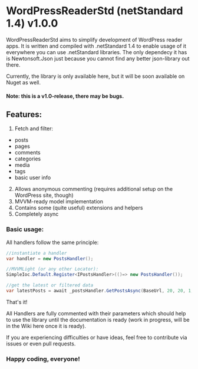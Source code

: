 # WordPressReaderStd (netStandard 1.4) v1.0.0

WordPressReaderStd aims to simplify development of WordPress reader apps. It is written and compiled with .netStandard 1.4 to enable usage of it everywhere you can use .netStandard libraries. The only dependecy it has is Newtonsoft.Json just because you cannot find any better json-library out there.

Currently, the library is only available here, but it will be soon available on Nuget as well.

#### Note: this is a v1.0-release, there may be bugs.

## Features:

1. Fetch and filter:
  + posts
  + pages
  + comments
  + categories
  + media
  + tags
  + basic user info
  
2. Allows anonymous commenting (requires additional setup on the WordPress site, though)
3. MVVM-ready model implementation
4. Contains some (quite useful) extensions and helpers
5. Completely async

### Basic usage:

All handlers follow the same principle:


```csharp 
//instantiate a handler
var handler = new PostsHandler();

//MVVMLight (or any other Locator):
SimpleIoc.Default.Register<IPostsHandler>(()=> new PostsHandler());

//get the latest or filtered data
var latestPosts = await _postsHandler.GetPostsAsync(BaseUrl, 20, 20, 1, categories);
```
That's it!


All Handlers are fully commented with their parameters which should help to use the library until the documentation is ready (work in progress, will be in the Wiki here once it is ready).

If you are experiencing difficulties or have ideas, feel free to contribute via issues or even pull requests.

### Happy coding, everyone!




  

